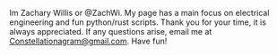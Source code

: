 Im Zachary Willis or @ZachWi.
My page has a main focus on electrical engineering and fun python/rust scripts.
Thank you for your time, it is always appreciated.
If any questions arise, email me at Constellationagram@gmail.com.
Have fun!
